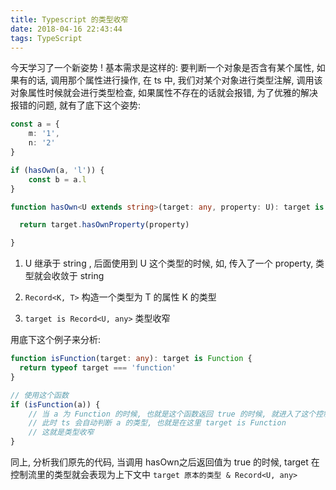 ```yaml
---
title: Typescript 的类型收窄
date: 2018-04-16 22:43:44
tags: TypeScript
---
```



今天学习了一个新姿势 ! 基本需求是这样的: 要判断一个对象是否含有某个属性, 如果有的话, 调用那个属性进行操作, 在 ts 中, 我们对某个对象进行类型注解, 调用该对象属性时候就会进行类型检查, 如果属性不存在的话就会报错, 为了优雅的解决报错的问题, 就有了底下这个姿势:

```typescript
const a = {
    m: '1',
    n: '2'
}

if (hasOwn(a, 'l')) {
    const b = a.l
}

function hasOwn<U extends string>(target: any, property: U): target is Record<U, any>{

  return target.hasOwnProperty(property)

}

```

1. U 继承于 string ,  后面使用到 U 这个类型的时候, 如, 传入了一个 property, 类型就会收敛于 string

2. `Record<K, T>`
构造一个类型为 T 的属性 K 的类型

3. `target is Record<U, any>`  类型收窄

用底下这个例子来分析:

```typescript
function isFunction(target: any): target is Function {
  return typeof target === 'function'
}

// 使用这个函数
if (isFunction(a)) {
    // 当 a 为 Function 的时候, 也就是这个函数返回 true 的时候, 就进入了这个控制流
    // 此时 ts 会自动判断 a 的类型, 也就是在这里 target is Function
    // 这就是类型收窄
}
```

同上, 分析我们原先的代码, 当调用 hasOwn之后返回值为 true 的时候, target 在控制流里的类型就会表现为上下文中 `target 原本的类型 & Record<U, any>`




